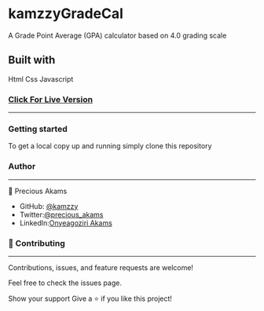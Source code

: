 # kamzzyGradeCal
A Grade Point Average (GPA) calculator based on  4.0 grading scale

## Built with
Html
Css
Javascript


### [Click For Live Version](https://brave-wright-719995.netlify.app/)
***

### Getting started
To get a local copy up and running simply clone this repository


### Author
***
👤 Precious Akams

* GitHub: [@kamzzy](https://github.com/kamzzy)
* Twitter:[@precious_akams](https://twitter.com/precious_akams)
* LinkedIn:[Onyeagoziri Akams](https://www.linkedin.com/in/onyeagoziri-akams/)

### 🤝 Contributing
***
Contributions, issues, and feature requests are welcome!

Feel free to check the issues page.

Show your support
Give a ⭐️ if you like this project!
